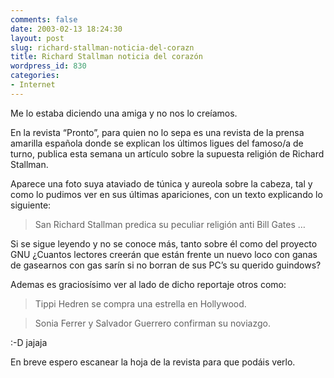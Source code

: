 ```yaml
---
comments: false
date: 2003-02-13 18:24:30
layout: post
slug: richard-stallman-noticia-del-corazn
title: Richard Stallman noticia del corazón
wordpress_id: 830
categories:
- Internet
---
```


Me lo estaba diciendo una amiga y no nos lo creíamos.  

En la revista “Pronto”, para quien no lo sepa es una revista de la prensa amarilla española donde se explican los últimos ligues del famoso/a de turno, publica esta semana un artículo sobre la supuesta religión de Richard Stallman.





Aparece una foto suya ataviado de túnica y aureola sobre la cabeza, tal y como lo pudimos ver en sus últimas apariciones, con un texto explicando lo siguiente:





> San Richard Stallman predica su peculiar religión anti Bill Gates …





Si se sigue leyendo y no se conoce más, tanto sobre él como del proyecto GNU ¿Cuantos lectores creerán que están frente un nuevo loco con ganas de gasearnos con gas sarín si no borran de sus PC’s su querido guindows?





Ademas es graciosísimo ver al lado de dicho reportaje otros como:




> Tippi Hedren se compra una estrella en Hollywood.
> 
> 

> 
> Sonia Ferrer y Salvador Guerrero confirman su noviazgo.
> 
> 






:-D jajaja





En breve espero escanear la hoja de la revista para que podáis verlo.




 
